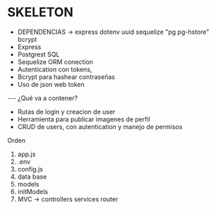 
# SKELETON
- DEPENDENCIAS -> express   dotenv  uuid    sequelize   "pg pg-hstore"  bcrypt
- Express
- Postgrest SQL
- Sequelize ORM conection
- Autentication con tokens,
- Bcrypt para hashear contraseñas
- Uso de json web token

--- ¿Qué va a contener?

- Rutas de login y creacion de user
- Herramienta para publicar imagenes de perfil
- CRUD de users, con autentication y manejo de permisos

Orden
1. app.js
2. .env
3. config.js 
4. data base
5. models
6. initModels
7. MVC -> controllers  services    router